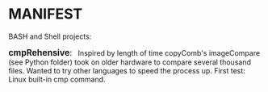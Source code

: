 # MANIFEST  
BASH and Shell projects:  

<span style="font-size:larger;">__cmpRehensive__:</span> &nbsp; Inspired by length of time copyComb's imageCompare (see Python folder) took on older hardware to compare several thousand files. Wanted to try other languages to speed the process up. First test: Linux built-in cmp command. 